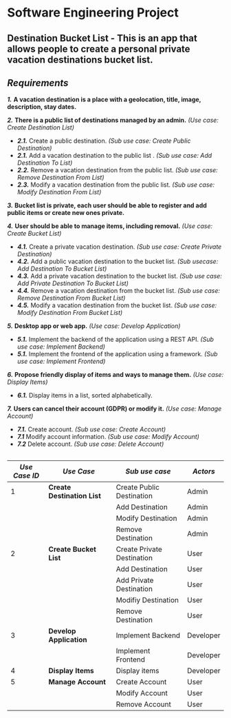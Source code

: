 # **Software Engineering Project**

## **Destination Bucket List** - This is an app that allows people to create a personal private vacation destinations bucket list.

## **_Requirements_**

<!-- TODO - Requirement 1 -->

**_1._** **A vacation destination is a place with a geolocation, title, image, description, stay dates.**

<!-- TODO - Requirement 2 -->

**_2._** **There is a public list of destinations managed by an admin.** _(Use case: Create Destination List)_

- **_2.1._** Create a public destination. _(Sub use case: Create Public Destination)_
- **_2.1._** Add a vacation destination to the public list . _(Sub use case: Add Destination To List)_
- **_2.2._** Remove a vacation destination from the public list. _(Sub use case: Remove Destination From List)_
- **_2.3._** Modify a vacation destination from the public list. _(Sub use case: Modify Destination From List)_

<!-- TODO - Requirement 3 -->

**_3._** **Bucket list is private, each user should be able to register and add public items or create new ones private.**

<!-- TODO - Requirement 4 -->

**_4._** **User should be able to manage items, including removal.** _(Use case: Create Bucket List)_

- **_4.1._** Create a private vacation destination. _(Sub use case: Create Private Destination)_
- **_4.2._** Add a public vacation destination to the bucket list. _(Sub usecase: Add Destination To Bucket List)_
- **_4.3._** Add a private vacation destination to the bucket list. _(Sub use case: Add Private Destination To Bucket List)_
- **_4.4._** Remove a vacation destination from the bucket list. _(Sub use case: Remove Destination From Bucket List)_
- **_4.5._** Modify a vacation destination from the bucket list. _(Sub use case: Modify Destination From Bucket List)_

<!-- TODO - Requirement 5 -->

**_5._** **Desktop app or web app.** _(Use case: Develop Application)_

- **_5.1._** Implement the backend of the application using a REST API. _(Sub use case: Implement Backend)_
- **_5.1._** Implement the frontend of the application using a framework. _(Sub use case: Implement Frontend)_

<!-- TODO - Requirement 6 -->

**_6._** **Propose friendly display of items and ways to manage them.** _(Use case: Display Items)_

- **_6.1._** Display items in a list, sorted alphabetically.

<!-- TODO - Requirement 7 -->

**_7._** **Users can cancel their account (GDPR) or modify it.** _(Use case: Manage Account)_

- **_7.1._** Create account. _(Sub use case: Create Account)_
- **_7.1_** Modify account information. _(Sub use case: Modify Account)_
- **_7.2_** Delete account. _(Sub use case: Delete Account)_

## <!-- Make a table with all of the uses cases, having an ID, and their sub use cases -->

| **_Use Case ID_** | **_Use Case_**              | **_Sub use case_**         | **_Actors_** |
| ----------------- | --------------------------- | -------------------------- | ------------ |
| 1                 | **Create Destination List** | Create Public Destination  | Admin        |
|                   |                             | Add Destination            | Admin        |
|                   |                             | Modify Destination         | Admin        |
|                   |                             | Remove Destination         | Admin        |
| 2                 | **Create Bucket List**      | Create Private Destination | User         |
|                   |                             | Add Destination            | User         |
|                   |                             | Add Private Destination    | User         |
|                   |                             | Modifiy Destination        | User         |
|                   |                             | Remove Destination         | User         |
| 3                 | **Develop Application**     | Implement Backend          | Developer    |
|                   |                             | Implement Frontend         | Developer    |
| 4                 | **Display Items**           | Display items              | Developer    |
| 5                 | **Manage Account**          | Create Account             | User         |
|                   |                             | Modify Account             | User         |
|                   |                             | Remove Account             | User         |
